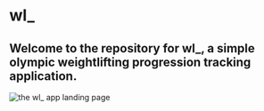 # wl_

## Welcome to the repository for wl_, a simple olympic weightlifting progression tracking application.
![the wl_ app landing page](https://i.imgur.com/2nEUKaK.png)

